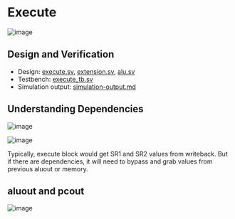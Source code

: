 # Execute
![image](https://github.com/coolnikitav/coding-lessons/assets/30304422/c8fb7e73-74b7-4dc5-8f65-19579ac40f5b)

## Design and Verification
- Design: [execute.sv](execute.sv), [extension.sv](extension.sv), [alu.sv](alu.sv)
- Testbench: [execute_tb.sv](execute_tb.sv)
- Simulation output: [simulation-output.md](simulation-output.md)

## Understanding Dependencies
![image](https://github.com/coolnikitav/coding-lessons/assets/30304422/fcbfc29f-33ee-4241-a152-a48ee547d4b2)

![image](https://github.com/coolnikitav/coding-lessons/assets/30304422/2e409569-c86f-4911-8147-80b9e67d2d11)

Typically, execute block would get SR1 and SR2 values from writeback. But if there are dependencies, it will need to bypass and grab values from previous aluout or memory.

## aluout and pcout
![image](https://github.com/coolnikitav/coding-lessons/assets/30304422/2c30ff0a-48fc-43ff-96d4-f132963f9148)

